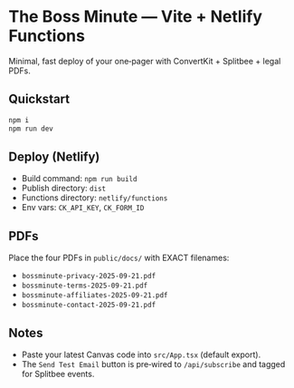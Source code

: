 # The Boss Minute — Vite + Netlify Functions

Minimal, fast deploy of your one‑pager with ConvertKit + Splitbee + legal PDFs.

## Quickstart

```bash
npm i
npm run dev
```

## Deploy (Netlify)

- Build command: `npm run build`
- Publish directory: `dist`
- Functions directory: `netlify/functions`
- Env vars: `CK_API_KEY`, `CK_FORM_ID`

## PDFs

Place the four PDFs in `public/docs/` with EXACT filenames:

- `bossminute-privacy-2025-09-21.pdf`
- `bossminute-terms-2025-09-21.pdf`
- `bossminute-affiliates-2025-09-21.pdf`
- `bossminute-contact-2025-09-21.pdf`

## Notes

- Paste your latest Canvas code into `src/App.tsx` (default export).
- The `Send Test Email` button is pre‑wired to `/api/subscribe` and tagged for Splitbee events.
